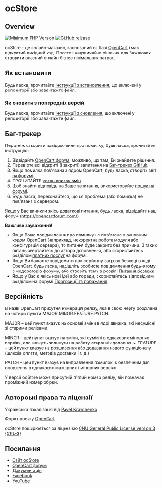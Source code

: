 # ocStore

## Overview

[![Minimum PHP Version](https://img.shields.io/badge/php-%3E%3D%208.0-8892BF.svg?style=flat-square)](https://php.net/)
[![GitHub release](https://img.shields.io/github/v/release/opencart/opencart)](https://github.com/opencart/opencart)

ocStore - це онлайн-магазин, заснований на базі [OpenCart](https://github.com/opencart/opencart/) і має відкритий вихідний код. Просте і надзвичайне рішення для бажаючих створити власний онлайн бізнес пінімальних затрах.

## Як встановити

Будь ласка, прочитайте [інструкції з встановлення](INSTALL.md), що включені у репозиторії або завантажте файл.

### Як оновити з попередніх версій

Будь ласка, прочитайте [інструкції з оновлення](UPGRADE.md), що включені у репозиторії або завантажте файл.

## Баг-трекер

Перш ніж створити повідомлення про помилку, будь ласка, прочитайте інструкцію:

1. Відвідайте [OpenCart форум](https://opencartforum.com/), можливо, що там, Ви знайдете рішення.
2. Перевірте всі відкриті (і закриті) запитання на [Баг-трекер GitHub](https://github.com/ocstore/ocstore/issues).
3. Якщо помилка пов'язана з ядром OpenCart, будь ласка, створіть звіт [на форумі](https://opencartforum.com/forum/232-opencart-4x-otchyoty-ob-oshibkah/).
4. ПРОЧИТАЙТЕ [увесь список змін](CHANGELOG.md).
5. Щоб знайти відповідь на Ваше запитання, використовуйте [пошук на форумі](https://opencartforum.com/search/).
6. Будь ласка, переконайтеся, що ця проблема (або помилка) не пов'язана з сервером.

Якщо у Вас виникли якісь додаткові питання, будь ласка, відвідайте наш форум (https://opencartforum.com/)

**Важливе зауваження!**
- Якщо Ваше повідомлення про помилку не пов'язане з основним кодом OpenCart (наприклад, некоректна робота модуля або конфігурація сервера), то питання буде закрито без причини. З таких питань звертайтесь до автора доповнення, або скористайтесь розділом [платних послуг](https://opencartforum.com/forum/22-послуги/) на форумі.
- Якщо Ви бажаєте повідомити про серйозну загрозу безпеці в коді OpenCart, будь ласка, надішліть особисте повідомлення будь-якому з модераторів форуму, або створіть тему в розділі [Питання безпеки](https://opencartforum.com/forum/41-voprosy-bezopasnosti/ ).
- Якщо у Вас є якісь нові ідеї або поради, скористайтесь відповідним розділом на форумі [Пропозиції та побажання](https://opencartforum.com/forum/31-пропозиції-і-побажання/).

## Версійність

В назві OpenCart присутня нумерація релізу, яка в свою чергу розділена на чотири пункти MAJOR.MINOR.FEATURE.PATCH.

MAJOR – цей пункт вказує на основні зміни в ядрі движка, які несумісні зі старими релізами.

MINOR – цей пункт вказує на зміни, які сумісні в однакових мінорних версіях, але можуть вплинути на роботу сторонніх доповнень.
FEATURE – цей пункт вказує на розширення або додавання нового функціоналу (шлюзів оплати, методів доставки і т. д.)

PATCH – цей пункт вказує на виправлення помилок, є безпечним для оновлення в однакових мажорних і мінорних версіях

У версії ocStore може присутній п'ятий номер релізу, він позначає проміжний номер збірки.

## Авторські права та ліцензії

Українська локалізація від [Pavel Kravchenko](https://opencartforum.com/profile/711752-paulkravchenko/)

Форк проекту [OpenCart](https://github.com/opencart/opencart/)

ocStore поширюється за ліцензією [GNU General Public License version 3 (GPLv3)](https://github.com/ocstore/ocstore/blob/4-0-2-3/license.txt)


## Посилання

- [Сайт ocStore](https://ocstore.com/)
- [OpenCart форум](https://opencartforum.com/)
- [Документація](https://docs.ocstore.com/)
- [Facebook](https://www.facebook.com/opencartforum)
- [YouTube](https://www.youtube.com/c/OpenCartForumCom)
